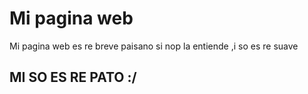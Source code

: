 # Mi pagina web 
Mi pagina web es re breve paisano si nop la entiende ,i so es re suave
## MI SO ES RE PATO :/